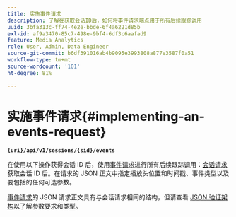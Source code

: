 ```yaml
---
title: 实施事件请求
description: 了解在获取会话ID后，如何将事件请求端点用于所有后续跟踪调用
uuid: 3bfa313c-ff74-4e2e-bbde-6f4a6221d85b
exl-id: af9a3470-85c7-498e-9bf4-6df3c6aafad9
feature: Media Analytics
role: User, Admin, Data Engineer
source-git-commit: b6df391016ab4b9095e3993808a877e3587f0a51
workflow-type: tm+mt
source-wordcount: '101'
ht-degree: 81%

---
```


# 实施事件请求{#implementing-an-events-request}

**`{uri}/api/v1/sessions/{sid}/events`**

在使用以下操作获得会话 ID 后，使用[事件请求](/help/media-collection-api/mc-api-ref/mc-api-events-req.md)进行所有后续跟踪调用：[会话请求](/help/media-collection-api/mc-api-ref/mc-api-sessions-req.md)获取会话 ID 后。在请求的 JSON 正文中指定播放头位置和时间戳、事件类型以及要包括的任何可选参数。

[事件请求](/help/media-collection-api/mc-api-ref/mc-api-events-req.md)的 JSON 请求正文具有与会话请求相同的结构，但请查看 [JSON 验证架构](/help/media-collection-api/mc-api-ref/mc-api-json-validation.md)以了解参数要求和类型。
